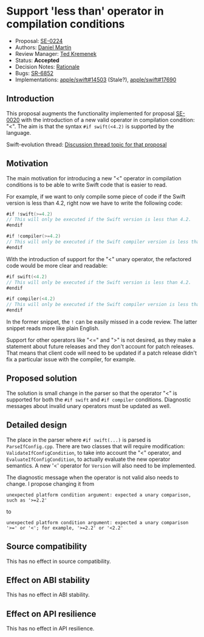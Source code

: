 # Support 'less than' operator in compilation conditions

* Proposal: [SE-0224](0224-ifswift-lessthan-operator.md)
* Authors: [Daniel Martín](https://github.com/danielmartin)
* Review Manager: [Ted Kremenek](https://github.com/tkremenek)
* Status: **Accepted**
* Decision Notes: [Rationale](https://forums.swift.org/t/se-0224-support-less-than-operator-in-compilation-conditions/15213/5)
* Bugs: [SR-6852](https://bugs.swift.org/browse/SR-6852)
* Implementations: [apple/swift#14503](https://github.com/apple/swift/pull/14503) (Stale?), [apple/swift#17690](https://github.com/apple/swift/pull/17960)

## Introduction

This proposal augments the functionality implemented for proposal
[SE-0020](https://github.com/apple/swift-evolution/blob/master/proposals/0020-if-swift-version.md)
with the introduction of a new valid operator in compilation
condition: "<". The aim is that the syntax `#if swift(<4.2)` is
supported by the language.

Swift-evolution thread: [Discussion thread topic for that proposal](https://forums.swift.org/t/support-for-more-operators-in-if-swift-build-configuration-option/14343)

## Motivation

The main motivation for introducing a new "<" operator in compilation
conditions is to be able to write Swift code that is easier to read.

For example, if we want to only compile some piece of code if the
Swift version is less than 4.2, right now we have to write the following
code:

```swift
#if !swift(>=4.2)
// This will only be executed if the Swift version is less than 4.2.
#endif

#if !compiler(>=4.2)
// This will only be executed if the Swift compiler version is less than 4.2.
#endif
```

With the introduction of support for the "<" unary operator, the
refactored code would be more clear and readable:

```swift
#if swift(<4.2)
// This will only be executed if the Swift version is less than 4.2.
#endif

#if compiler(<4.2)
// This will only be executed if the Swift compiler version is less than 4.2.
#endif
```

In the former snippet, the `!` can be easily missed in a code
review. The latter snippet reads more like plain English.

Support for other operators like "<=" and ">" is not desired, as they
make a statement about future releases and they don't account for
patch releases. That means that client code will need to be updated if
a patch release didn't fix a particular issue with the compiler, for
example.

## Proposed solution

The solution is small change in the parser so that the operator "<" is
supported for both the `#if swift` and `#if compiler` conditions. Diagnostic
messages about invalid unary operators must be updated as well.

## Detailed design

The place in the parser where `#if swift(...)` is parsed is
`ParseIfConfig.cpp`. There are two classes that will require
modification: `ValidateIfConfigCondition`, to take into account the
"<" operator, and `EvaluateIfConfigCondition`, to actually evaluate
the new operator semantics. A new '<' operator for `Version` will also
need to be implemented.

The diagnostic message when the operator is not valid also needs to
change. I propose changing it from

```
unexpected platform condition argument: expected a unary comparison, such as '>=2.2'
```

to

```
unexpected platform condition argument: expected a unary comparison '>=' or '<'; for example, '>=2.2' or '<2.2'
```

## Source compatibility

This has no effect in source compatibility.

## Effect on ABI stability

This has no effect in ABI stability.

## Effect on API resilience

This has no effect in API resilience.
